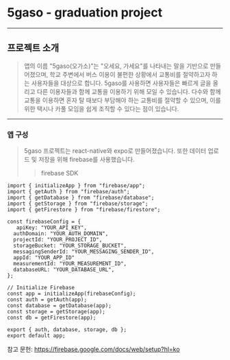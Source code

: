 # 5gaso - graduation project
------------
## 프로젝트 소개
> 앱의 이름 "5gaso(오가소)"는 "오세요, 가세요"를 나타내는 말을 기반으로 만들어졌으며, 학교 주변에서 버스 이용이 불편한 상황에서 교통비를 절약하고자 하는 사용자들을 대상으로 합니다. 
5gaso를 사용하면 사용자들은 빠르게 글을 올리고 다른 이용자들과 함께 교통을 이용하기 위해 모일 수 있습니다. 다수와 함께 교통을 이용하면 혼자 탈 때보다 부담해야 하는 교통비를 절약할 수 있으며, 이를 위한 택시나 카풀 모임을 쉽게 조직할 수 있다는 점이 있습니다.

------------
### 앱 구성
> 5gaso 프로젝트는 react-native와 expo로 만들어졌습니다. 또한 데이터 업로드 및 저장을 위해 firebase를 사용했습니다.
>>firebase SDK
```
import { initializeApp } from "firebase/app";
import { getAuth } from "firebase/auth";
import { getDatabase } from "firebase/database";
import { getStorage } from "firebase/storage";
import { getFirestore } from "firebase/firestore";

const firebaseConfig = {
   apiKey: "YOUR_API_KEY",
  authDomain: "YOUR_AUTH_DOMAIN",
  projectId: "YOUR_PROJECT_ID",
  storageBucket: "YOUR_STORAGE_BUCKET",
  messagingSenderId: "YOUR_MESSAGING_SENDER_ID",
  appId: "YOUR_APP_ID"
  measurementId: "YOUR_MEASUREMENT_ID",
  databaseURL: "YOUR_DATABASE_URL",
};

// Initialize Firebase
const app = initializeApp(firebaseConfig);
const auth = getAuth(app);
const database = getDatabase(app);
const storage = getStorage(app);
const db = getFirestore(app);

export { auth, database, storage, db };
export default app;
```
참고 문헌: https://firebase.google.com/docs/web/setup?hl=ko
